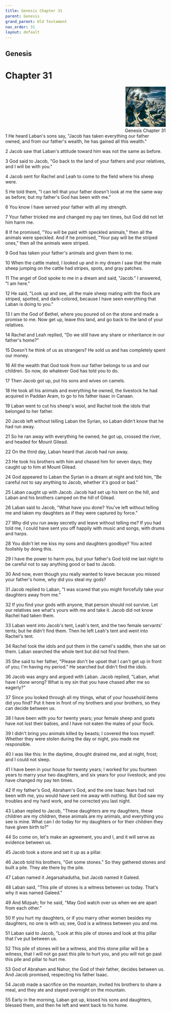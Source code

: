 ```yaml
---
title: Genesis Chapter 31
parent: Genesis
grand_parent: Old Testament
nav_order: 31
layout: default
---
```


## Genesis

# Chapter 31

<div style="clear: both; text-align: right;">
    <img src="/assets/Image/Genesis/500/31.jpg" alt="Genesis Chapter 31" class="chapter-image" style="max-width: 25%; height: auto;"/>
    <figcaption style="font-size: 14px;">Genesis Chapter 31</figcaption>
</div>
1 He heard Laban's sons say, "Jacob has taken everything our father owned, and from our father's wealth, he has gained all this wealth."

2 Jacob saw that Laban's attitude toward him was not the same as before.

3 God said to Jacob, "Go back to the land of your fathers and your relatives, and I will be with you."

4 Jacob sent for Rachel and Leah to come to the field where his sheep were.

5 He told them, "I can tell that your father doesn't look at me the same way as before; but my father's God has been with me."

6 You know I have served your father with all my strength.

7 Your father tricked me and changed my pay ten times, but God did not let him harm me.

8 If he promised, "You will be paid with speckled animals," then all the animals were speckled. And if he promised, "Your pay will be the striped ones," then all the animals were striped.

9 God has taken your father's animals and given them to me.

10 When the cattle mated, I looked up and in my dream I saw that the male sheep jumping on the cattle had stripes, spots, and gray patches.

11 The angel of God spoke to me in a dream and said, "Jacob." I answered, "I am here."

12 He said, "Look up and see, all the male sheep mating with the flock are striped, spotted, and dark-colored, because I have seen everything that Laban is doing to you."

13 I am the God of Bethel, where you poured oil on the stone and made a promise to me. Now get up, leave this land, and go back to the land of your relatives.

14 Rachel and Leah replied, "Do we still have any share or inheritance in our father's home?"

15 Doesn't he think of us as strangers? He sold us and has completely spent our money.

16 All the wealth that God took from our father belongs to us and our children. So now, do whatever God has told you to do.

17 Then Jacob got up, put his sons and wives on camels.

18 He took all his animals and everything he owned, the livestock he had acquired in Paddan Aram, to go to his father Isaac in Canaan.

19 Laban went to cut his sheep's wool, and Rachel took the idols that belonged to her father.

20 Jacob left without telling Laban the Syrian, so Laban didn't know that he had run away.

21 So he ran away with everything he owned; he got up, crossed the river, and headed for Mount Gilead.

22 On the third day, Laban heard that Jacob had run away.

23 He took his brothers with him and chased him for seven days; they caught up to him at Mount Gilead.

24 God appeared to Laban the Syrian in a dream at night and told him, "Be careful not to say anything to Jacob, whether it's good or bad."

25 Laban caught up with Jacob. Jacob had set up his tent on the hill, and Laban and his brothers camped on the hill of Gilead.

26 Laban said to Jacob, "What have you done? You've left without telling me and taken my daughters as if they were captured by force."

27 Why did you run away secretly and leave without telling me? If you had told me, I could have sent you off happily with music and songs, with drums and harps.

28 You didn't let me kiss my sons and daughters goodbye? You acted foolishly by doing this.

29 I have the power to harm you, but your father's God told me last night to be careful not to say anything good or bad to Jacob.

30 And now, even though you really wanted to leave because you missed your father's home, why did you steal my gods?

31 Jacob replied to Laban, "I was scared that you might forcefully take your daughters away from me."

32 If you find your gods with anyone, that person should not survive. Let our relatives see what's yours with me and take it. Jacob did not know Rachel had taken them.

33 Laban went into Jacob's tent, Leah's tent, and the two female servants' tents; but he didn't find them. Then he left Leah's tent and went into Rachel's tent.

34 Rachel took the idols and put them in the camel's saddle, then she sat on them. Laban searched the whole tent but did not find them.

35 She said to her father, "Please don't be upset that I can't get up in front of you; I'm having my period." He searched but didn't find the idols.

36 Jacob was angry and argued with Laban. Jacob replied, "Laban, what have I done wrong? What is my sin that you have chased after me so eagerly?"

37 Since you looked through all my things, what of your household items did you find? Put it here in front of my brothers and your brothers, so they can decide between us.

38 I have been with you for twenty years; your female sheep and goats have not lost their babies, and I have not eaten the males of your flock.

39 I didn't bring you animals killed by beasts; I covered the loss myself. Whether they were stolen during the day or night, you made me responsible.

40 I was like this: In the daytime, drought drained me, and at night, frost; and I could not sleep.

41 I have been in your house for twenty years; I worked for you fourteen years to marry your two daughters, and six years for your livestock; and you have changed my pay ten times.

42 If my father's God, Abraham's God, and the one Isaac fears had not been with me, you would have sent me away with nothing. But God saw my troubles and my hard work, and he corrected you last night.

43 Laban replied to Jacob, "These daughters are my daughters, these children are my children, these animals are my animals, and everything you see is mine. What can I do today for my daughters or for their children they have given birth to?"

44 So come on, let's make an agreement, you and I, and it will serve as evidence between us.

45 Jacob took a stone and set it up as a pillar.

46 Jacob told his brothers, "Get some stones." So they gathered stones and built a pile. They ate there by the pile.

47 Laban named it Jegarsahadutha, but Jacob named it Galeed.

48 Laban said, "This pile of stones is a witness between us today. That's why it was named Galeed."

49 And Mizpah; for he said, "May God watch over us when we are apart from each other."

50 If you hurt my daughters, or if you marry other women besides my daughters, no one is with us; see, God is a witness between you and me.

51 Laban said to Jacob, "Look at this pile of stones and look at this pillar that I've put between us.

52 This pile of stones will be a witness, and this stone pillar will be a witness, that I will not go past this pile to hurt you, and you will not go past this pile and pillar to hurt me.

53 God of Abraham and Nahor, the God of their father, decides between us. And Jacob promised, respecting his father Isaac.

54 Jacob made a sacrifice on the mountain, invited his brothers to share a meal, and they ate and stayed overnight on the mountain.

55 Early in the morning, Laban got up, kissed his sons and daughters, blessed them, and then he left and went back to his home.


